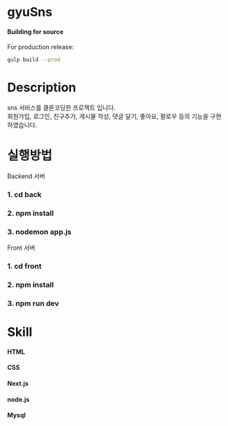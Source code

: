 # gyuSns

#### Building for source

For production release:

```sh
gulp build --prod
```
<h1>Description</h1>
<span>sns 서비스를 클론코딩한 프로젝트 입니다.</span>
<br/>
<span>회원가입, 로그인, 친구추가, 게시물 작성, 댓글 달기, 좋아요, 팔로우 등의 기능을 구현하였습니다.</span>


<h1>실행방법</h1>
<span>Backend 서버<span>
<h3>1. cd back</h3>
<h3>2. npm install</h3>
<h3>3. nodemon app.js</h3>
  
 <span>Front 서버</span>
<h3>1. cd front</h3>
<h3>2. npm install</h3>
<h3>3. npm run dev</h3>
  
  <h1>Skill</h1>
  <h4>HTML</h4>
  <h4>CSS</h4>
  <h4>Next.js<h4>
    <h4>node.js</h4>
    <h4>Mysql</h4>
    
  
